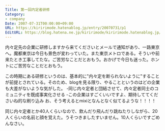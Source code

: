```yaml
---
Title: 第一回内定者研修
Category:
- company
Date: 2007-07-31T00:00:00+09:00
URL: https://kiririmode.hatenablog.jp/entry/20070731/p1
EditURL: https://blog.hatena.ne.jp/kiririmode/kiririmode.hatenablog.jp/atom/entry/8454420450078217023
---
```


内々定先の企業に研修しますから来てくださいとメールで通知があり、一路東京へ。魔都東京は今日も景色が変わっていた。また東京メトロである。そういや前来たとき工事してたな。ご苦労なことだとおもう。おかげで今日も迷った。ホントにご苦労なことだとおもう。


この時期にある研修というのは、基本的に"内々定を断られないように"することが前提とされている。そのため、blogを見る限り、やることというのはどの企業も大差がないような気がした。
-同じ内々定者と団結させて、内々定者同士のコミュニティを既成事実化させる
-この企業はすごくいいですよ、期待しててくださいね的な刷り込み
お、そう考えるとmixiとなんとなく似てるような！！！！


同じ内々定者とか40人くらいなので、飲んだり飛んだり跳ねたりしながら、20人くらいの名前と顔を覚えた。うそつきましたすいません。10人くらいですごめんなさい。
